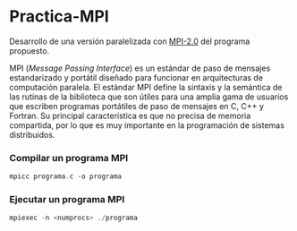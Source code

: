 # Practica-MPI
Desarrollo de una versión paralelizada con [MPI-2.0](https://www.open-mpi.org/software/ompi/v2.0/) del programa propuesto.

MPI (*Message Passing Interface*) es un estándar de paso de mensajes estandarizado y portátil diseñado para funcionar en arquitecturas de computación paralela. El estándar MPI define la sintaxis y la semántica de las rutinas de la biblioteca que son útiles para una amplia gama de usuarios que escriben programas portátiles de paso de mensajes en C, C++ y Fortran. Su principal característica es que no precisa de memoria compartida, por lo que es muy importante en la programación de sistemas distribuidos.

### Compilar un programa MPI
```c
mpicc programa.c -o programa
```

### Ejecutar un programa MPI
```c
mpiexec -n <numprocs> ./programa
```
